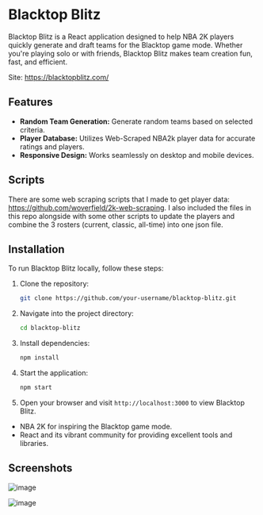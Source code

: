 # Blacktop Blitz

Blacktop Blitz is a React application designed to help NBA 2K players quickly generate and draft teams for the Blacktop game mode. Whether you're playing solo or with friends, Blacktop Blitz makes team creation fun, fast, and efficient.

Site: https://blacktopblitz.com/

## Features

- **Random Team Generation:** Generate random teams based on selected criteria.
- **Player Database:** Utilizes Web-Scraped NBA2k player data for accurate ratings and players.
- **Responsive Design:** Works seamlessly on desktop and mobile devices.

## Scripts

There are some web scraping scripts that I made to get player data: https://github.com/woverfield/2k-web-scraping. I also included the files in this repo alongside with some other scripts to update the players and combine the 3 rosters (current, classic, all-time) into one json file.

## Installation

To run Blacktop Blitz locally, follow these steps:

1. Clone the repository:

   ```bash
   git clone https://github.com/your-username/blacktop-blitz.git
   ```

2. Navigate into the project directory:

   ```bash
   cd blacktop-blitz
   ```

3. Install dependencies:

   ```bash
   npm install
   ```

4. Start the application:

   ```bash
   npm start
   ```

5. Open your browser and visit `http://localhost:3000` to view Blacktop Blitz.

- NBA 2K for inspiring the Blacktop game mode.
- React and its vibrant community for providing excellent tools and libraries.

## Screenshots
![image](https://github.com/user-attachments/assets/3c532960-4832-4b0f-b6d2-4a2d514f58fa)

![image](https://github.com/user-attachments/assets/2ba5a489-f881-4629-9ec5-9eb2af110dde)

